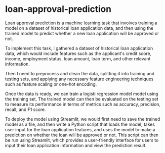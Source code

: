 # loan-approval-prediction

Loan approval prediction is a machine learning task that involves training a model on a dataset of historical loan application data, and then using the trained model to predict whether a new loan application will be approved or not.

To implement this task, I gathered a dataset of historical loan application data, which would include features such as the applicant's credit score, income, employment status, loan amount, loan term, and other relevant information.

Then I need to preprocess and clean the data, splitting it into training and testing sets, and applying any necessary feature engineering techniques such as feature scaling or one-hot encoding.

Once the data is ready, we can train a logisti regression model model using the training set. The trained model can then be evaluated on the testing set to measure its performance in terms of metrics such as accuracy, precision, recall, and F1 score.

To deploy the model using Streamlit, we would first need to save the trained model as a file, and then write a Python script that loads the model, takes user input for the loan application features, and uses the model to make a prediction on whether the loan will be approved or not. This script can then be run using Streamlit, which provides a user-friendly interface for users to input their loan application information and view the prediction result.
